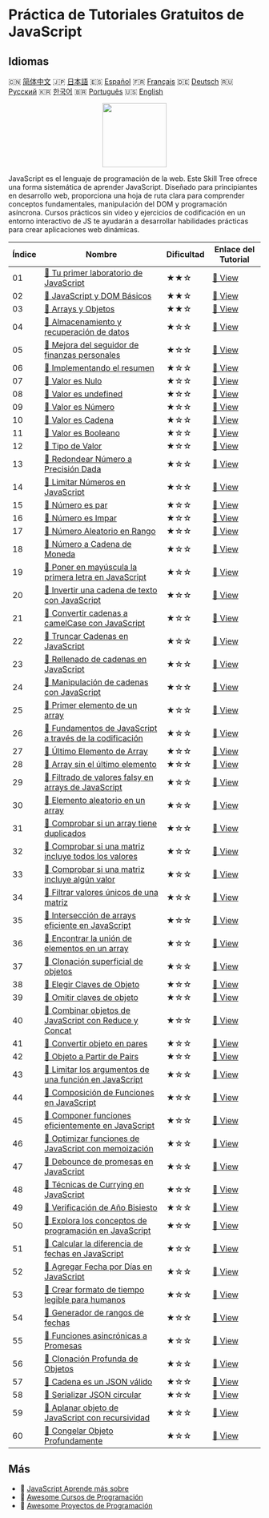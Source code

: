 # Práctica de Tutoriales Gratuitos de JavaScript

## Idiomas

🇨🇳 [简体中文](README_zh.md) 🇯🇵 [日本語](README_ja.md) 🇪🇸 [Español](README_es.md) 🇫🇷 [Français](README_fr.md) 🇩🇪 [Deutsch](README_de.md) 🇷🇺 [Русский](README_ru.md) 🇰🇷 [한국어](README_ko.md) 🇧🇷 [Português](README_pt.md) 🇺🇸 [English](README.md) 

<div align="center">
<img width="128px" src="https://file.labex.io/path/ztG7iIXOkx2u.png">
</div>

JavaScript es el lenguaje de programación de la web. Este Skill Tree ofrece una forma sistemática de aprender JavaScript. Diseñado para principiantes en desarrollo web, proporciona una hoja de ruta clara para comprender conceptos fundamentales, manipulación del DOM y programación asíncrona. Cursos prácticos sin video y ejercicios de codificación en un entorno interactivo de JS te ayudarán a desarrollar habilidades prácticas para crear aplicaciones web dinámicas.

|   Índice | Nombre                                                                                                                                                    | Dificultad   | Enlace del Tutorial                                                                                         |
|----------|-----------------------------------------------------------------------------------------------------------------------------------------------------------|--------------|-------------------------------------------------------------------------------------------------------------|
|       01 | [📖 Tu primer laboratorio de JavaScript](https://labex.io/es/tutorials/your-first-javascript-lab-92948)                                                   | ★★☆          | [🔗 View](https://labex.io/es/tutorials/your-first-javascript-lab-92948)                                    |
|       02 | [📖 JavaScript y DOM Básicos](https://labex.io/es/tutorials/javascript-basic-javascript-and-dom-290729)                                                   | ★★☆          | [🔗 View](https://labex.io/es/tutorials/javascript-basic-javascript-and-dom-290729)                         |
|       03 | [📖 Arrays y Objetos](https://labex.io/es/tutorials/javascript-arrays-and-objects-290728)                                                                 | ★★☆          | [🔗 View](https://labex.io/es/tutorials/javascript-arrays-and-objects-290728)                               |
|       04 | [📖 Almacenamiento y recuperación de datos](https://labex.io/es/tutorials/javascript-data-storage-and-retrieval-290730)                                   | ★☆☆          | [🔗 View](https://labex.io/es/tutorials/javascript-data-storage-and-retrieval-290730)                       |
|       05 | [📖 Mejora del seguidor de finanzas personales](https://labex.io/es/tutorials/javascript-enhancing-personal-finance-tracker-290731)                       | ★☆☆          | [🔗 View](https://labex.io/es/tutorials/javascript-enhancing-personal-finance-tracker-290731)               |
|       06 | [📖 Implementando el resumen](https://labex.io/es/tutorials/javascript-implementing-the-summary-290732)                                                   | ★☆☆          | [🔗 View](https://labex.io/es/tutorials/javascript-implementing-the-summary-290732)                         |
|       07 | [📖 Valor es Nulo](https://labex.io/es/tutorials/javascript-value-is-null-28429)                                                                          | ★☆☆          | [🔗 View](https://labex.io/es/tutorials/javascript-value-is-null-28429)                                     |
|       08 | [📖 Valor es undefined](https://labex.io/es/tutorials/javascript-value-is-undefined-28447)                                                                | ★☆☆          | [🔗 View](https://labex.io/es/tutorials/javascript-value-is-undefined-28447)                                |
|       09 | [📖 Valor es Número](https://labex.io/es/tutorials/javascript-value-is-number-28430)                                                                      | ★☆☆          | [🔗 View](https://labex.io/es/tutorials/javascript-value-is-number-28430)                                   |
|       10 | [📖 Valor es Cadena](https://labex.io/es/tutorials/javascript-value-is-string-28444)                                                                      | ★☆☆          | [🔗 View](https://labex.io/es/tutorials/javascript-value-is-string-28444)                                   |
|       11 | [📖 Valor es Booleano](https://labex.io/es/tutorials/javascript-value-is-boolean-28412)                                                                   | ★☆☆          | [🔗 View](https://labex.io/es/tutorials/javascript-value-is-boolean-28412)                                  |
|       12 | [📖 Tipo de Valor](https://labex.io/es/tutorials/javascript-type-of-value-28673)                                                                          | ★☆☆          | [🔗 View](https://labex.io/es/tutorials/javascript-type-of-value-28673)                                     |
|       13 | [📖 Redondear Número a Precisión Dada](https://labex.io/es/tutorials/round-number-to-given-precision-28605)                                               | ★☆☆          | [🔗 View](https://labex.io/es/tutorials/round-number-to-given-precision-28605)                              |
|       14 | [📖 Limitar Números en JavaScript](https://labex.io/es/tutorials/javascript-clamping-numbers-in-javascript-28196)                                         | ★☆☆          | [🔗 View](https://labex.io/es/tutorials/javascript-clamping-numbers-in-javascript-28196)                    |
|       15 | [📖 Número es par](https://labex.io/es/tutorials/javascript-number-is-even-28419)                                                                         | ★☆☆          | [🔗 View](https://labex.io/es/tutorials/javascript-number-is-even-28419)                                    |
|       16 | [📖 Número es Impar](https://labex.io/es/tutorials/javascript-number-is-odd-28433)                                                                        | ★☆☆          | [🔗 View](https://labex.io/es/tutorials/javascript-number-is-odd-28433)                                     |
|       17 | [📖 Número Aleatorio en Rango](https://labex.io/es/tutorials/javascript-random-number-in-range-28574)                                                     | ★☆☆          | [🔗 View](https://labex.io/es/tutorials/javascript-random-number-in-range-28574)                            |
|       18 | [📖 Número a Cadena de Moneda](https://labex.io/es/tutorials/javascript-number-to-currency-string-28516)                                                  | ★☆☆          | [🔗 View](https://labex.io/es/tutorials/javascript-number-to-currency-string-28516)                         |
|       19 | [📖 Poner en mayúscula la primera letra en JavaScript](https://labex.io/es/tutorials/javascript-capitalize-first-letter-in-javascript-28188)              | ★☆☆          | [🔗 View](https://labex.io/es/tutorials/javascript-capitalize-first-letter-in-javascript-28188)             |
|       20 | [📖 Invertir una cadena de texto con JavaScript](https://labex.io/es/tutorials/javascript-reverse-string-with-javascript-28600)                           | ★☆☆          | [🔗 View](https://labex.io/es/tutorials/javascript-reverse-string-with-javascript-28600)                    |
|       21 | [📖 Convertir cadenas a camelCase con JavaScript](https://labex.io/es/tutorials/javascript-convert-strings-to-camelcase-with-javascript-28648)            | ★☆☆          | [🔗 View](https://labex.io/es/tutorials/javascript-convert-strings-to-camelcase-with-javascript-28648)      |
|       22 | [📖 Truncar Cadenas en JavaScript](https://labex.io/es/tutorials/javascript-truncating-strings-in-javascript-28671)                                       | ★☆☆          | [🔗 View](https://labex.io/es/tutorials/javascript-truncating-strings-in-javascript-28671)                  |
|       23 | [📖 Rellenado de cadenas en JavaScript](https://labex.io/es/tutorials/javascript-padding-strings-in-javascript-28537)                                     | ★☆☆          | [🔗 View](https://labex.io/es/tutorials/javascript-padding-strings-in-javascript-28537)                     |
|       24 | [📖 Manipulación de cadenas con JavaScript](https://labex.io/es/tutorials/javascript-string-manipulation-with-javascript-28590)                           | ★☆☆          | [🔗 View](https://labex.io/es/tutorials/javascript-string-manipulation-with-javascript-28590)               |
|       25 | [📖 Primer elemento de un array](https://labex.io/es/tutorials/javascript-head-of-array-28145)                                                            | ★☆☆          | [🔗 View](https://labex.io/es/tutorials/javascript-head-of-array-28145)                                     |
|       26 | [📖 Fundamentos de JavaScript a través de la codificación](https://labex.io/es/tutorials/javascript-javascript-fundamentals-through-coding-28156)         | ★☆☆          | [🔗 View](https://labex.io/es/tutorials/javascript-javascript-fundamentals-through-coding-28156)            |
|       27 | [📖 Último Elemento de Array](https://labex.io/es/tutorials/javascript-last-array-element-28463)                                                          | ★☆☆          | [🔗 View](https://labex.io/es/tutorials/javascript-last-array-element-28463)                                |
|       28 | [📖 Array sin el último elemento](https://labex.io/es/tutorials/javascript-array-without-last-element-28163)                                              | ★☆☆          | [🔗 View](https://labex.io/es/tutorials/javascript-array-without-last-element-28163)                        |
|       29 | [📖 Filtrado de valores falsy en arrays de JavaScript](https://labex.io/es/tutorials/javascript-filtering-falsy-values-in-javascript-arrays-28204)        | ★☆☆          | [🔗 View](https://labex.io/es/tutorials/javascript-filtering-falsy-values-in-javascript-arrays-28204)       |
|       30 | [📖 Elemento aleatorio en un array](https://labex.io/es/tutorials/javascript-random-element-in-array-28153)                                               | ★☆☆          | [🔗 View](https://labex.io/es/tutorials/javascript-random-element-in-array-28153)                           |
|       31 | [📖 Comprobar si un array tiene duplicados](https://labex.io/es/tutorials/javascript-check-if-array-has-duplicates-28142)                                 | ★☆☆          | [🔗 View](https://labex.io/es/tutorials/javascript-check-if-array-has-duplicates-28142)                     |
|       32 | [📖 Comprobar si una matriz incluye todos los valores](https://labex.io/es/tutorials/javascript-check-if-array-includes-all-values-28146)                 | ★☆☆          | [🔗 View](https://labex.io/es/tutorials/javascript-check-if-array-includes-all-values-28146)                |
|       33 | [📖 Comprobar si una matriz incluye algún valor](https://labex.io/es/tutorials/javascript-check-if-array-includes-any-values-28147)                       | ★☆☆          | [🔗 View](https://labex.io/es/tutorials/javascript-check-if-array-includes-any-values-28147)                |
|       34 | [📖 Filtrar valores únicos de una matriz](https://labex.io/es/tutorials/javascript-filter-unique-array-values-28299)                                      | ★☆☆          | [🔗 View](https://labex.io/es/tutorials/javascript-filter-unique-array-values-28299)                        |
|       35 | [📖 Intersección de arrays eficiente en JavaScript](https://labex.io/es/tutorials/javascript-efficient-array-intersection-in-javascript-28148)            | ★☆☆          | [🔗 View](https://labex.io/es/tutorials/javascript-efficient-array-intersection-in-javascript-28148)        |
|       36 | [📖 Encontrar la unión de elementos en un array](https://labex.io/es/tutorials/javascript-find-union-of-elements-on-an-array-28161)                       | ★☆☆          | [🔗 View](https://labex.io/es/tutorials/javascript-find-union-of-elements-on-an-array-28161)                |
|       37 | [📖 Clonación superficial de objetos](https://labex.io/es/tutorials/javascript-shallow-clone-object-28613)                                                | ★☆☆          | [🔗 View](https://labex.io/es/tutorials/javascript-shallow-clone-object-28613)                              |
|       38 | [📖 Elegir Claves de Objeto](https://labex.io/es/tutorials/javascript-pick-object-keys-28544)                                                             | ★☆☆          | [🔗 View](https://labex.io/es/tutorials/javascript-pick-object-keys-28544)                                  |
|       39 | [📖 Omitir claves de objeto](https://labex.io/es/tutorials/javascript-omit-object-keys-28529)                                                             | ★☆☆          | [🔗 View](https://labex.io/es/tutorials/javascript-omit-object-keys-28529)                                  |
|       40 | [📖 Combinar objetos de JavaScript con Reduce y Concat](https://labex.io/es/tutorials/javascript-merging-javascript-objects-with-reduce-and-concat-28495) | ★☆☆          | [🔗 View](https://labex.io/es/tutorials/javascript-merging-javascript-objects-with-reduce-and-concat-28495) |
|       41 | [📖 Convertir objeto en pares](https://labex.io/es/tutorials/javascript-convert-object-to-pairs-28523)                                                    | ★☆☆          | [🔗 View](https://labex.io/es/tutorials/javascript-convert-object-to-pairs-28523)                           |
|       42 | [📖 Objeto a Partir de Pairs](https://labex.io/es/tutorials/javascript-object-from-pairs-28519)                                                           | ★☆☆          | [🔗 View](https://labex.io/es/tutorials/javascript-object-from-pairs-28519)                                 |
|       43 | [📖 Limitar los argumentos de una función en JavaScript](https://labex.io/es/tutorials/javascript-limiting-function-arguments-in-javascript-28322)        | ★☆☆          | [🔗 View](https://labex.io/es/tutorials/javascript-limiting-function-arguments-in-javascript-28322)         |
|       44 | [📖 Composición de Funciones en JavaScript](https://labex.io/es/tutorials/javascript-function-composition-in-javascript-28208)                            | ★☆☆          | [🔗 View](https://labex.io/es/tutorials/javascript-function-composition-in-javascript-28208)                |
|       45 | [📖 Componer funciones eficientemente en JavaScript](https://labex.io/es/tutorials/javascript-composing-functions-efficiently-in-javascript-28546)        | ★☆☆          | [🔗 View](https://labex.io/es/tutorials/javascript-composing-functions-efficiently-in-javascript-28546)     |
|       46 | [📖 Optimizar funciones de JavaScript con memoización](https://labex.io/es/tutorials/javascript-optimizing-javascript-functions-with-memoization-28494)   | ★☆☆          | [🔗 View](https://labex.io/es/tutorials/javascript-optimizing-javascript-functions-with-memoization-28494)  |
|       47 | [📖 Debounce de promesas en JavaScript](https://labex.io/es/tutorials/javascript-debouncing-promises-in-javascript-28257)                                 | ★☆☆          | [🔗 View](https://labex.io/es/tutorials/javascript-debouncing-promises-in-javascript-28257)                 |
|       48 | [📖 Técnicas de Currying en JavaScript](https://labex.io/es/tutorials/javascript-javascript-currying-techniques-28233)                                    | ★☆☆          | [🔗 View](https://labex.io/es/tutorials/javascript-javascript-currying-techniques-28233)                    |
|       49 | [📖 Verificación de Año Bisiesto](https://labex.io/es/tutorials/javascript-check-for-leap-year-28423)                                                     | ★☆☆          | [🔗 View](https://labex.io/es/tutorials/javascript-check-for-leap-year-28423)                               |
|       50 | [📖 Explora los conceptos de programación en JavaScript](https://labex.io/es/tutorials/javascript-explore-javascript-programming-concepts-28247)          | ★☆☆          | [🔗 View](https://labex.io/es/tutorials/javascript-explore-javascript-programming-concepts-28247)           |
|       51 | [📖 Calcular la diferencia de fechas en JavaScript](https://labex.io/es/tutorials/javascript-calculate-date-difference-in-javascript-28235)               | ★☆☆          | [🔗 View](https://labex.io/es/tutorials/javascript-calculate-date-difference-in-javascript-28235)           |
|       52 | [📖 Agregar Fecha por Días en JavaScript](https://labex.io/es/tutorials/javascript-add-date-by-days-in-javascript-28123)                                  | ★☆☆          | [🔗 View](https://labex.io/es/tutorials/javascript-add-date-by-days-in-javascript-28123)                    |
|       53 | [📖 Crear formato de tiempo legible para humanos](https://labex.io/es/tutorials/javascript-create-human-readable-time-formatting-28316)                   | ★☆☆          | [🔗 View](https://labex.io/es/tutorials/javascript-create-human-readable-time-formatting-28316)             |
|       54 | [📖 Generador de rangos de fechas](https://labex.io/es/tutorials/javascript-date-range-generator-28248)                                                   | ★☆☆          | [🔗 View](https://labex.io/es/tutorials/javascript-date-range-generator-28248)                              |
|       55 | [📖 Funciones asincrónicas a Promesas](https://labex.io/es/tutorials/javascript-asynchronous-functions-to-promises-28559)                                 | ★☆☆          | [🔗 View](https://labex.io/es/tutorials/javascript-asynchronous-functions-to-promises-28559)                |
|       56 | [📖 Clonación Profunda de Objetos](https://labex.io/es/tutorials/javascript-deep-clone-object-28260)                                                      | ★☆☆          | [🔗 View](https://labex.io/es/tutorials/javascript-deep-clone-object-28260)                                 |
|       57 | [📖 Cadena es un JSON válido](https://labex.io/es/tutorials/javascript-string-is-valid-json-28449)                                                        | ★☆☆          | [🔗 View](https://labex.io/es/tutorials/javascript-string-is-valid-json-28449)                              |
|       58 | [📖 Serializar JSON circular](https://labex.io/es/tutorials/javascript-stringify-circular-json-28629)                                                     | ★☆☆          | [🔗 View](https://labex.io/es/tutorials/javascript-stringify-circular-json-28629)                           |
|       59 | [📖 Aplanar objeto de JavaScript con recursividad](https://labex.io/es/tutorials/javascript-flatten-javascript-object-with-recursion-28312)               | ★☆☆          | [🔗 View](https://labex.io/es/tutorials/javascript-flatten-javascript-object-with-recursion-28312)          |
|       60 | [📖 Congelar Objeto Profundamente](https://labex.io/es/tutorials/javascript-deep-freeze-object-28263)                                                     | ★☆☆          | [🔗 View](https://labex.io/es/tutorials/javascript-deep-freeze-object-28263)                                |

## Más

- 🔗 [JavaScript Aprende más sobre](https://labex.io/es/skilltrees/javascript)
- 🔗 [Awesome Cursos de Programación](https://github.com/labex-labs/awesome-programming-courses)
- 🔗 [Awesome Proyectos de Programación](https://github.com/labex-labs/awesome-programming-projects)


